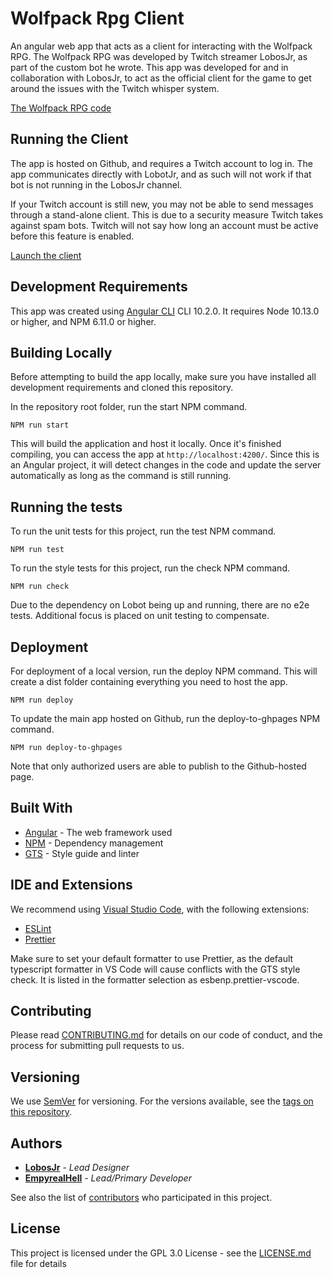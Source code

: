# Wolfpack Rpg Client

An angular web app that acts as a client for interacting with the Wolfpack RPG. The Wolfpack RPG was developed by Twitch streamer LobosJr, as part of the custom bot he wrote. This app was developed for and in collaboration with LobosJr, to act as the official client for the game to get around the issues with the Twitch whisper system.

[The Wolfpack RPG code](https://github.com/lobosjr/lobotjr)

## Running the Client

The app is hosted on Github, and requires a Twitch account to log in. The app communicates directly with LobotJr, and as such will not work if that bot is not running in the LobosJr channel.

If your Twitch account is still new, you may not be able to send messages through a stand-alone client. This is due to a security measure Twitch takes against spam bots. Twitch will not say how long an account must be active before this feature is enabled.

[Launch the client](https://empyrealhell.github.io/wolfpack-rpg-client/)

## Development Requirements

This app was created using [Angular CLI](https://github.com/angular/angular-cli) CLI 10.2.0. It requires Node 10.13.0 or higher, and NPM 6.11.0 or higher.

## Building Locally

Before attempting to build the app locally, make sure you have installed all development requirements and cloned this repository.

In the repository root folder, run the start NPM command.

    NPM run start

This will build the application and host it locally. Once it's finished compiling, you can access the app at `http://localhost:4200/`. Since this is an Angular project, it will detect changes in the code and update the server automatically as long as the command is still running.

## Running the tests

To run the unit tests for this project, run the test NPM command.

    NPM run test

To run the style tests for this project, run the check NPM command.

    NPM run check

Due to the dependency on Lobot being up and running, there are no e2e tests. Additional focus is placed on unit testing to compensate.

## Deployment

For deployment of a local version, run the deploy NPM command. This will create a dist folder containing everything you need to host the app.

    NPM run deploy

To update the main app hosted on Github, run the deploy-to-ghpages NPM command.

    NPM run deploy-to-ghpages

Note that only authorized users are able to publish to the Github-hosted page.

## Built With

- [Angular](https://angular.io/) - The web framework used
- [NPM](https://www.npmjs.com/) - Dependency management
- [GTS](https://github.com/google/gts) - Style guide and linter

## IDE and Extensions

We recommend using [Visual Studio Code](https://code.visualstudio.com/), with the following extensions:

- [ESLint](https://marketplace.visualstudio.com/items?itemName=dbaeumer.vscode-eslint)
- [Prettier](https://marketplace.visualstudio.com/items?itemName=esbenp.prettier-vscode)

Make sure to set your default formatter to use Prettier, as the default typescript formatter in VS Code will cause conflicts with the GTS style check. It is listed in the formatter selection as esbenp.prettier-vscode.

## Contributing

Please read [CONTRIBUTING.md](https://github.com/EmpyrealHell/wolfpack-rpg-client/blob/master/CONTRIBUTING.md) for details on our code of conduct, and the process for submitting pull requests to us.

## Versioning

We use [SemVer](http://semver.org/) for versioning. For the versions available, see the [tags on this repository](https://github.com/EmpyrealHell/wolfpack-rpg-client/tags).

## Authors

- **[LobosJr](https://twitch.tv/LobosJr)** - _Lead Designer_
- **[EmpyrealHell](https://github.com/EmpyrealHell)** - _Lead/Primary Developer_

See also the list of [contributors](https://github.com/EmpyrealHell/wolfpack-rpg-client/contributors) who participated in this project.

## License

This project is licensed under the GPL 3.0 License - see the [LICENSE.md](https://github.com/EmpyrealHell/wolfpack-rpg-client/blob/master/LICENSE.md) file for details

